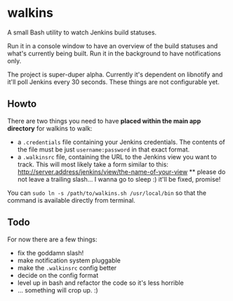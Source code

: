 walkins
=======

A small Bash utility to watch Jenkins build statuses.

Run it in a console window to have an overview of the build statuses and what's currently being built.
Run it in the background to have notifications only.

The project is super-duper alpha.
Currently it's dependent on libnotify and it'll poll Jenkins every 30 seconds.
These things are not configurable yet.

Howto
-------

There are two things you need to have **placed within the main app directory** for walkins to walk:
* a `.credentials` file containing your Jenkins credentials. The contents of the file must be just `username:password` in that exact format.
* a `.walkinsrc` file, containing the URL to the Jenkins view you want to track. This will most likely take a form similar to this: http://server.address/jenkins/view/the-name-of-your-view
** please do not leave a trailing slash... I wanna go to sleep :) it'll be fixed, promise!

You can `sudo ln -s /path/to/walkins.sh /usr/local/bin` so that the command is available directly from terminal.

Todo
-------

For now there are a few things:
* fix the goddamn slash!
* make notification system pluggable
* make the `.walkinsrc` config better
* decide on the config format
* level up in bash and refactor the code so it's less horrible
* ... something will crop up. :)

